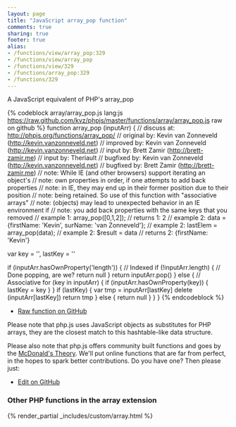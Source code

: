 ```yaml
---
layout: page
title: "JavaScript array_pop function"
comments: true
sharing: true
footer: true
alias:
- /functions/view/array_pop:329
- /functions/view/array_pop
- /functions/view/329
- /functions/array_pop:329
- /functions/329
---
```

<!-- Generated by Rakefile:build -->
A JavaScript equivalent of PHP's array_pop

{% codeblock array/array_pop.js lang:js https://raw.github.com/kvz/phpjs/master/functions/array/array_pop.js raw on github %}
function array_pop (inputArr) {
  //  discuss at: http://phpjs.org/functions/array_pop/
  // original by: Kevin van Zonneveld (http://kevin.vanzonneveld.net)
  // improved by: Kevin van Zonneveld (http://kevin.vanzonneveld.net)
  //    input by: Brett Zamir (http://brett-zamir.me)
  //    input by: Theriault
  // bugfixed by: Kevin van Zonneveld (http://kevin.vanzonneveld.net)
  // bugfixed by: Brett Zamir (http://brett-zamir.me)
  //        note: While IE (and other browsers) support iterating an object's
  //        note: own properties in order, if one attempts to add back properties
  //        note: in IE, they may end up in their former position due to their position
  //        note: being retained. So use of this function with "associative arrays"
  //        note: (objects) may lead to unexpected behavior in an IE environment if
  //        note: you add back properties with the same keys that you removed
  //   example 1: array_pop([0,1,2]);
  //   returns 1: 2
  //   example 2: data = {firstName: 'Kevin', surName: 'van Zonneveld'};
  //   example 2: lastElem = array_pop(data);
  //   example 2: $result = data
  //   returns 2: {firstName: 'Kevin'}

  var key = '',
    lastKey = ''

  if (inputArr.hasOwnProperty('length')) {
    // Indexed
    if (!inputArr.length) {
      // Done popping, are we?
      return null
    }
    return inputArr.pop()
  } else {
    // Associative
    for (key in inputArr) {
      if (inputArr.hasOwnProperty(key)) {
        lastKey = key
      }
    }
    if (lastKey) {
      var tmp = inputArr[lastKey]
      delete (inputArr[lastKey])
      return tmp
    } else {
      return null
    }
  }
}
{% endcodeblock %}

 - [Raw function on GitHub](https://github.com/kvz/phpjs/blob/master/functions/array/array_pop.js)

Please note that php.js uses JavaScript objects as substitutes for PHP arrays, they are 
the closest match to this hashtable-like data structure. 

Please also note that php.js offers community built functions and goes by the 
[McDonald's Theory](https://medium.com/what-i-learned-building/9216e1c9da7d). We'll put online 
functions that are far from perfect, in the hopes to spark better contributions. 
Do you have one? Then please just: 

 - [Edit on GitHub](https://github.com/kvz/phpjs/edit/master/functions/array/array_pop.js)


### Other PHP functions in the array extension
{% render_partial _includes/custom/array.html %}
